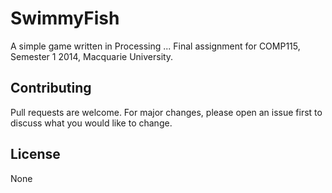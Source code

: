 # SwimmyFish

A simple game written in Processing ... Final assignment for COMP115, Semester 1 2014, Macquarie University.

## Contributing
Pull requests are welcome. For major changes, please open an issue first to discuss what you would like to change.

## License
None
